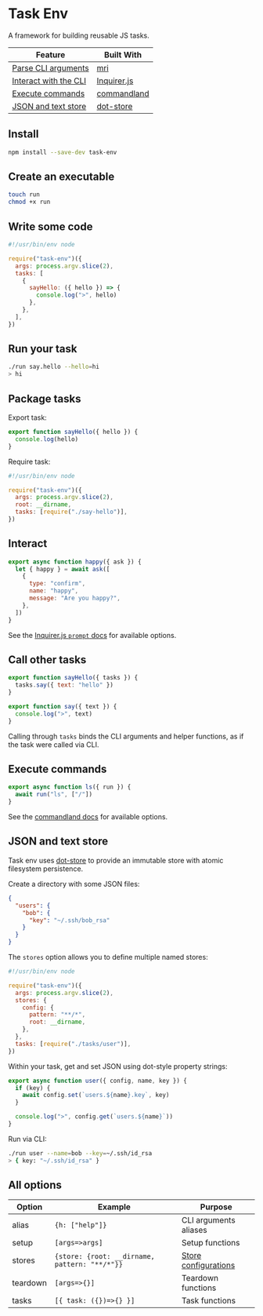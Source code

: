 # Task Env

A framework for building reusable JS tasks.

| Feature                                     | Built With                                                     |
| ------------------------------------------- | -------------------------------------------------------------- |
| [Parse CLI arguments](#write-some-code)     | [mri](https://github.com/lukeed/mri#readme)                    |
| [Interact with the CLI](#interact)          | [Inquirer.js](https://github.com/SBoudrias/Inquirer.js#readme) |
| [Execute commands](#execute-commands)       | [commandland](https://github.com/winton/commandland#readme)    |
| [JSON and text store](#json-and-text-store) | [dot-store](https://github.com/invrs/dot-store#readme)         |

## Install

```bash
npm install --save-dev task-env
```

## Create an executable

```bash
touch run
chmod +x run
```

## Write some code

```js
#!/usr/bin/env node

require("task-env")({
  args: process.argv.slice(2),
  tasks: [
    {
      sayHello: ({ hello }) => {
        console.log(">", hello)
      },
    },
  ],
})
```

## Run your task

```bash
./run say.hello --hello=hi
> hi
```

## Package tasks

Export task:

```js
export function sayHello({ hello }) {
  console.log(hello)
}
```

Require task:

```js
#!/usr/bin/env node

require("task-env")({
  args: process.argv.slice(2),
  root: __dirname,
  tasks: [require("./say-hello")],
})
```

## Interact

```js
export async function happy({ ask }) {
  let { happy } = await ask([
    {
      type: "confirm",
      name: "happy",
      message: "Are you happy?",
    },
  ])
}
```

See the [Inquirer.js `prompt` docs](https://github.com/SBoudrias/Inquirer.js#methods) for available options.

## Call other tasks

```js
export function sayHello({ tasks }) {
  tasks.say({ text: "hello" })
}

export function say({ text }) {
  console.log(">", text)
}
```

Calling through `tasks` binds the CLI arguments and helper functions, as if the task were called via CLI.

## Execute commands

```js
export async function ls({ run }) {
  await run("ls", ["/"])
}
```

See the [commandland docs](https://github.com/winton/commandland#execution-options) for available options.

## JSON and text store

Task env uses [dot-store](https://github.com/invrs/dot-store#readme) to provide an immutable store with atomic filesystem persistence.

Create a directory with some JSON files:

```json
{
  "users": {
    "bob": {
      "key": "~/.ssh/bob_rsa"
    }
  }
}
```

The `stores` option allows you to define multiple named stores:

```js
#!/usr/bin/env node

require("task-env")({
  args: process.argv.slice(2),
  stores: {
    config: {
      pattern: "**/*",
      root: __dirname,
    },
  },
  tasks: [require("./tasks/user")],
})
```

Within your task, get and set JSON using dot-style property strings:

```js
export async function user({ config, name, key }) {
  if (key) {
    await config.set(`users.${name}.key`, key)
  }

  console.log(">", config.get(`users.${name}`))
}
```

Run via CLI:

```bash
./run user --name=bob --key=~/.ssh/id_rsa
> { key: "~/.ssh/id_rsa" }
```

## All options

| Option   | Example                                       | Purpose                                      |
| -------- | --------------------------------------------- | -------------------------------------------- |
| alias    | `{h: ["help"]}`                               | CLI arguments aliases                        |
| setup    | `[args=>args]`                                | Setup functions                              |
| stores   | `{store: {root: __dirname, pattern: "**/*"}}` | [Store configurations](#json-and-text-store) |
| teardown | `[args=>{}]`                                  | Teardown functions                           |
| tasks    | `[{ task: ({})=>{} }]`                        | Task functions                               |
